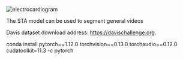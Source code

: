 ![electrocardiogram](https://github.com/KuiZeng/STAVOS/assets/139167726/b3a1650b-aab5-4d2c-8007-a1ad74d4af0f)




The STA model can be used to segment general videos


Davis dataset download address: https://davischallenge.org.




conda install pytorch==1.12.0 torchvision==0.13.0 torchaudio==0.12.0 cudatoolkit=11.3 -c pytorch


